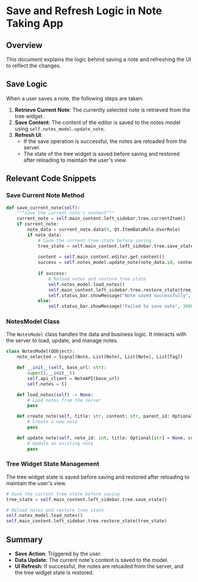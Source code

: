 # Save and Refresh Logic in Note Taking App

## Overview

This document explains the logic behind saving a note and refreshing the UI to reflect the changes.

## Save Logic

When a user saves a note, the following steps are taken:

1. **Retrieve Current Note**: The currently selected note is retrieved from the tree widget.
2. **Save Content**: The content of the editor is saved to the notes model using `self.notes_model.update_note`.
3. **Refresh UI**:
   - If the save operation is successful, the notes are reloaded from the server.
   - The state of the tree widget is saved before saving and restored after reloading to maintain the user's view.

## Relevant Code Snippets

### Save Current Note Method

```python
def save_current_note(self):
    """Save the current note's content"""
    current_note = self.main_content.left_sidebar.tree.currentItem()
    if current_note:
        note_data = current_note.data(0, Qt.ItemDataRole.UserRole)
        if note_data:
            # Save the current tree state before saving
            tree_state = self.main_content.left_sidebar.tree.save_state()
            
            content = self.main_content.editor.get_content()
            success = self.notes_model.update_note(note_data.id, content=content)
            
            if success:
                # Reload notes and restore tree state
                self.notes_model.load_notes()
                self.main_content.left_sidebar.tree.restore_state(tree_state)
                self.status_bar.showMessage("Note saved successfully", 3000)
            else:
                self.status_bar.showMessage("Failed to save note", 3000)
```

### NotesModel Class

The `NotesModel` class handles the data and business logic. It interacts with the server to load, update, and manage notes.

```python
class NotesModel(QObject):
    note_selected = Signal(Note, List[Note], List[Note], List[Tag])

    def __init__(self, base_url: str):
        super().__init__()
        self.api_client = NoteAPI(base_url)
        self.notes = []

    def load_notes(self) -> None:
        # Load notes from the server
        pass

    def create_note(self, title: str, content: str, parent_id: Optional[int] = None) -> Note:
        # Create a new note
        pass

    def update_note(self, note_id: int, title: Optional[str] = None, content: Optional[str] = None) -> bool:
        # Update an existing note
        pass
```

### Tree Widget State Management

The tree widget state is saved before saving and restored after reloading to maintain the user's view.

```python
# Save the current tree state before saving
tree_state = self.main_content.left_sidebar.tree.save_state()

# Reload notes and restore tree state
self.notes_model.load_notes()
self.main_content.left_sidebar.tree.restore_state(tree_state)
```

## Summary

- **Save Action**: Triggered by the user.
- **Data Update**: The current note's content is saved to the model.
- **UI Refresh**: If successful, the notes are reloaded from the server, and the tree widget state is restored.
